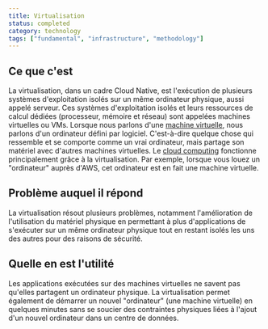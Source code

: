 ```yaml
---
title: Virtualisation
status: completed
category: technology
tags: ["fundamental", "infrastructure", "methodology"]
---
```


## Ce que c'est

La virtualisation, dans un cadre Cloud Native,
est l'exécution de plusieurs systèmes d'exploitation isolés sur un même ordinateur physique, aussi appelé serveur.
Ces systèmes d'exploitation isolés et leurs ressources de calcul dédiées (processeur, mémoire et réseau) sont
appelées machines virtuelles ou VMs.
Lorsque nous parlons d'une [machine virtuelle](/fr/virtual-machine/), nous parlons d'un ordinateur défini par logiciel.
C'est-à-dire quelque chose qui ressemble et se comporte comme un vrai ordinateur, mais partage son matériel avec d'autres machines virtuelles.
Le [cloud computing](/fr/cloud-computing/) fonctionne principalement grâce à la virtualisation.
Par exemple, lorsque vous louez un "ordinateur" auprès d'AWS, cet ordinateur est en fait une machine virtuelle.

## Problème auquel il répond

La virtualisation résout plusieurs problèmes, notamment l'amélioration de l'utilisation du matériel physique
en permettant à plus d'applications de s'exécuter sur un même ordinateur physique
tout en restant isolés les uns des autres pour des raisons de sécurité.

## Quelle en est l'utilité

Les applications exécutées sur des machines virtuelles ne savent pas qu'elles partagent un ordinateur physique.
La virtualisation permet également de démarrer un nouvel "ordinateur" (une machine virtuelle) en quelques minutes
sans se soucier des contraintes physiques liées à l'ajout d'un nouvel ordinateur dans un centre de données.
